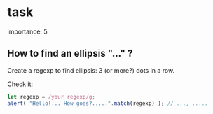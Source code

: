 # task

importance: 5

## How to find an ellipsis "..." ?

Create a regexp to find ellipsis: 3 \(or more?\) dots in a row.

Check it:

```javascript
let regexp = /your regexp/g;
alert( "Hello!... How goes?.....".match(regexp) ); // ..., .....
```

